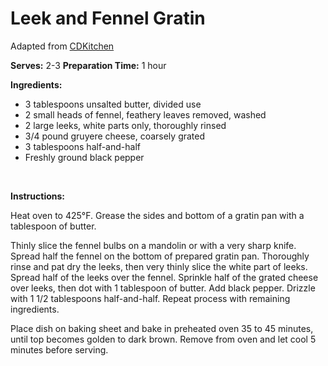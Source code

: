 Leek and Fennel Gratin
======================

Adapted from [CDKitchen](http://www.cdkitchen.com)

**Serves:** 2-3
 **Preparation Time:** 1 hour

**Ingredients:**

-   3 tablespoons unsalted butter, divided use
-   2 small heads of fennel, feathery leaves removed, washed
-   2 large leeks, white parts only, thoroughly rinsed
-   3/4 pound gruyere cheese, coarsely grated
-   3 tablespoons half-and-half
-   Freshly ground black pepper

 

**Instructions:**

Heat oven to 425°F. Grease the sides and bottom of a gratin pan with a tablespoon of butter.

Thinly slice the fennel bulbs on a mandolin or with a very sharp knife. Spread half the fennel on the bottom of prepared gratin pan. Thoroughly rinse and pat dry the leeks, then very thinly slice the white part of leeks. Spread half of the leeks over the fennel. Sprinkle half of the grated cheese over leeks, then dot with 1 tablespoon of butter. Add black pepper. Drizzle with 1 1/2 tablespoons half-and-half. Repeat process with remaining ingredients.

Place dish on baking sheet and bake in preheated oven 35 to 45 minutes, until top becomes golden to dark brown. Remove from oven and let cool 5 minutes before serving.
